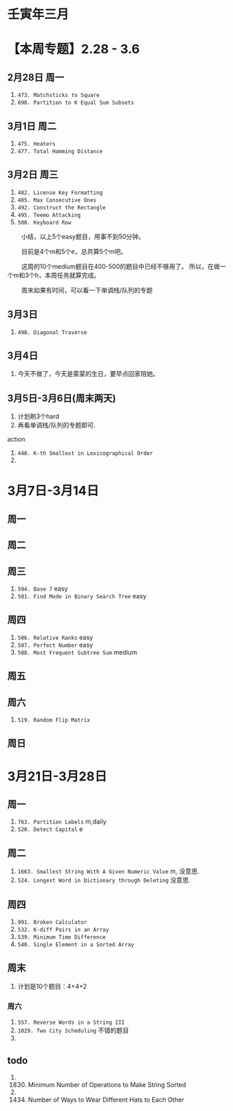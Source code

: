 # 壬寅年三月

# 【本周专题】2.28 - 3.6

## 2月28日 周一

1. `473. Matchsticks to Square`
2. `698. Partition to K Equal Sum Subsets`

## 3月1日 周二

1. `475. Heaters`
2. `477. Total Hamming Distance`

## 3月2日 周三

1. `482. License Key Formatting`
2. `485. Max Consecutive Ones`
3. `492. Construct the Rectangle`
4. `495. Teemo Attacking`
5. `500. Keyboard Row`

&ensp;&ensp;&ensp;&ensp; 小结，以上5个easy题目，用事不到50分钟。

&ensp;&ensp;&ensp;&ensp; 目前是4个m和5个e，总共算5个m吧。

&ensp;&ensp;&ensp;&ensp; 这周的10个medium题目在400-500的题目中已经不够用了。 所以，在做一个m和3个h，本周任务就算完成。

&ensp;&ensp;&ensp;&ensp; 周末如果有时间，可以看一下单调栈/队列的专题

## 3月3日

1. `498. Diagonal Traverse`

## 3月4日

1. 今天不做了，今天是蒙蒙的生日，要早点回家陪她。

## 3月5日-3月6日(周末两天)

1. 计划刷3个hard
2. 再看单调栈/队列的专题即可.

action

1. `440. K-th Smallest in Lexicographical Order`
2.

# 3月7日-3月14日

## 周一

## 周二

## 周三

1. `504. Base 7` easy
2. `501. Find Mode in Binary Search Tree` easy

## 周四

1. `506. Relative Ranks` easy
2. `507. Perfect Number` easy
3. `508. Most Frequent Subtree Sum` medium

## 周五

## 周六

1. `519. Random Flip Matrix`

## 周日

# 3月21日-3月28日

## 周一

1. `763. Partition Labels` m,daily
2. `520. Detect Capital` e

## 周二

1. `1663. Smallest String With A Given Numeric Value` m, 没意思.
2. `524. Longest Word in Dictionary through Deleting` 没意思.

## 周四

1. `991. Broken Calculator`
2. `532. K-diff Pairs in an Array`
3. `539. Minimum Time Difference`
4. `540. Single Element in a Sorted Array`

## 周末
1. 计划是10个题目：4+4+2
### 周六
1. `557. Reverse Words in a String III`
2. `1029. Two City Scheduling` 不错的题目
3. 
## todo

1.
    1830. Minimum Number of Operations to Make String Sorted
2.
    1434. Number of Ways to Wear Different Hats to Each Other